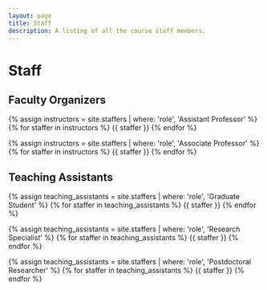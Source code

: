 ```yaml
---
layout: page
title: Staff
description: A listing of all the course staff members.
---
```


# Staff

## Faculty Organizers

{% assign instructors = site.staffers | where: 'role', 'Assistant Professor' %}
{% for staffer in instructors %}
{{ staffer }}
{% endfor %}

{% assign instructors = site.staffers | where: 'role', 'Associate Professor' %}
{% for staffer in instructors %}
{{ staffer }}
{% endfor %}

## Teaching Assistants

{% assign teaching_assistants = site.staffers | where: 'role', 'Graduate Student' %}
{% for staffer in teaching_assistants %}
{{ staffer }}
{% endfor %}

{% assign teaching_assistants = site.staffers | where: 'role', 'Research Specialist' %}
{% for staffer in teaching_assistants %}
{{ staffer }}
{% endfor %}

{% assign teaching_assistants = site.staffers | where: 'role', 'Postdoctoral Researcher' %}
{% for staffer in teaching_assistants %}
{{ staffer }}
{% endfor %}
